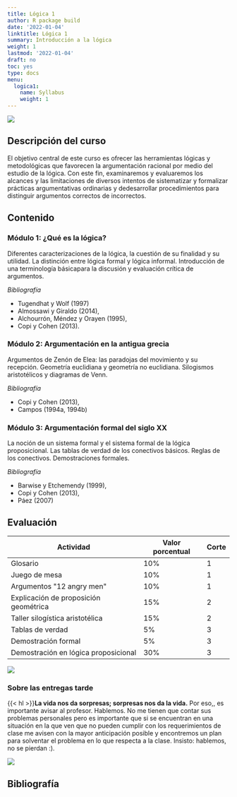 ```yaml
---
title: Lógica 1
author: R package build
date: '2022-01-04'
linktitle: Lógica 1
summary: Introducción a la lógica
weight: 1
lastmod: '2022-01-04'
draft: no
toc: yes
type: docs
menu:
  logica1:
    name: Syllabus
    weight: 1
---
```


![](banner.jpg)

##  Descripción del curso

El objetivo central de este curso es ofrecer las herramientas  lógicas  y metodológicas que favorecen la argumentación racional por medio del estudio de la lógica. Con este fin, examinaremos y evaluaremos los alcances y las limitaciones de diversos intentos de sistematizar y formalizar prácticas argumentativas ordinarias y dedesarrollar procedimientos para distinguir argumentos correctos de incorrectos.

## Contenido

### Módulo 1: ¿Qué es la lógica?
Diferentes caracterizaciones de la lógica, la cuestión de su finalidad y su utilidad. La distinción entre lógica formal y lógica informal. Introducción de una terminología básicapara la discusión y evaluación crítica de argumentos.

*Bibliografía*

- Tugendhat y Wolf (1997)
- Almossawi y Giraldo (2014), 
- Alchourrón, Méndez y Orayen (1995), 
- Copi y Cohen (2013).

### Módulo 2: Argumentación en la antigua grecia
Argumentos de Zenón de Elea: las paradojas del movimiento y su recepción. 
Geometría euclidiana y geometría no euclidiana. 
Silogismos aristotélicos y diagramas de Venn.

*Bibliografía*

- Copi y Cohen (2013), 
- Campos (1994a, 1994b)

### Módulo 3: Argumentación formal del siglo XX

La noción de un sistema formal y el sistema formal de la lógica proposicional. Las tablas de verdad de los conectivos básicos. Reglas de los conectivos. Demostraciones
formales.

*Bibliografía*

- Barwise y Etchemendy (1999), 
- Copi y Cohen (2013), 
- Páez (2007)

## Evaluación

| Actividad                              | Valor porcentual | Corte |
|----------------------------------------|------------------|-------|
| Glosario                               | 10%              | 1     |
| Juego de mesa                          | 10%              | 1     |
| Argumentos "12 angry men"              | 10%              | 1     |
| Explicación de proposición geométrica  | 15%              | 2     |
| Taller silogística aristotélica        | 15%              | 2     |
| Tablas de verdad                       | 5%               | 3     |
| Demostración formal                    | 5%               | 3     |
| Demostración en lógica proposicional   | 30%              | 3     |



![](/courses/hfc/_index_files/borde.jpg)

### **Sobre las entregas tarde**

{{< hl >}}**La vida nos da sorpresas; sorpresas nos da la vida.**  Por eso,, es importante avisar al profesor. Hablemos. No me tienen que contar sus problemas personales pero es importante que si se encuentran en una situación en la que ven que no pueden cumplir con los requerimientos de clase me avisen con la mayor anticipación posible y encontremos un plan para solventar el problema en lo que respecta a la clase. Insisto: hablemos, no se pierdan :).


![](/courses/hfc/_index_files/borde.jpg)



## Bibliografía


